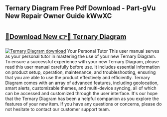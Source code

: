 ## Ternary Diagram Free Pdf Download - Part-gVu New Repair Owner Guide kWwXC

# <h2><a href="http://dfiaw9f.blite.top/?on=Ternary+Diagram">🔗Download New 👉🔴 Ternary Diagram</a></h2>

[![Ternary Diagram download](https://i.imgur.com/lujVjoI.png)](http://dfiaw9f.blite.top/?on=Ternary+Diagram)
Your Personal Tutor This user manual serves as your personal tutor in mastering the use of your new Ternary Diagram. To ensure a successful experience with your new Ternary Diagram, please read this user manual carefully before use. It includes essential information on product setup, operation, maintenance, and troubleshooting, ensuring that you are able to use the product effectively and efficiently. Ternary Diagram comes with an array of advanced features, including geolocation, smart alerts, customizable themes, and multi-device syncing, all of which can be accessed and customized through the user interface. It's our hope that the Ternary Diagram has been a helpful companion as you explore the features of your new item. If you have any questions or concerns, please do not hesitate to contact our customer support team.
